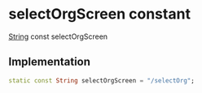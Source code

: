


# selectOrgScreen constant







[String](https://api.flutter.dev/flutter/dart-core/String-class.html) const selectOrgScreen
  







## Implementation

```dart
static const String selectOrgScreen = "/selectOrg";
```







